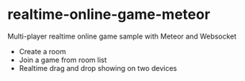 # realtime-online-game-meteor
Multi-player realtime online game sample with Meteor and Websocket

- Create a room
- Join a game from room list
- Realtime drag and drop showing on two devices
